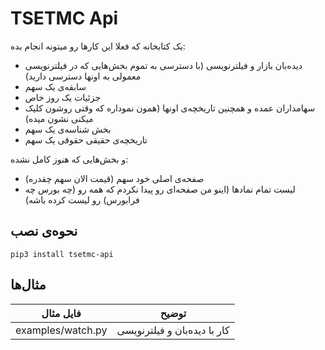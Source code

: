 # TSETMC Api

یک کتابخانه که فعلا این کارها رو میتونه انجام بده:

- دیده‌بان بازار و فیلترنویسی (با دسترسی به تموم بخش‌هایی که در فیلترنویسی معمولی به اونها دسترسی دارید)
- سابقه‌ی یک سهم
- جزئیات یک روز خاص
- سهامداران عمده و همچنین تاریخچه‌ی اونها (همون نموداره که وقتی روشون کلیک میکنی نشون میده)
- بخش شناسه‌ی یک سهم
- تاریخچه‌ی حقیقی حقوقی یک سهم

و بخش‌هایی که هنوز کامل نشده:

- صفحه‌ی اصلی خود سهم (قیمت الان سهم چقدره)
- لیست تمام نماد‌ها (اینو من صفحه‌ای رو پیدا نکردم که همه رو (چه بورس چه فرابورس) رو لیست کرده باشه)

## نحوه‌ی نصب

```shell script
pip3 install tsetmc-api
```

## مثال‌ها

| فایل مثال | توضیح |
|-----------|-------|
| examples/watch.py | کار با دیده‌بان و فیلترنویسی |
